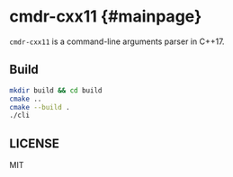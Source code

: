 # cmdr-cxx11 {#mainpage}


`cmdr-cxx11` is a command-line arguments parser in C++17.

## Build

```bash
mkdir build && cd build
cmake ..
cmake --build .
./cli
```

## LICENSE

MIT
